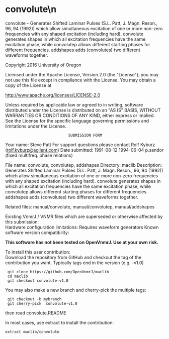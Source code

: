 # convolute\n
 convolute - Generates Shifted Laminar Pulses (S.L. Patt, J. Magn. Reson.,
 96, 94
 (1992)) which allow simultaneous excitation of one or more non-zero
 frequencies with any shaped excitation (including hard). convolute
 generates shapes in which all excitation frequencies have the same
 excitation phase, while convolutep allows different starting phases
 for different frequencies. addshapes adds (convolutes) two different
 waveforms together.

 Copyright 2016 University of Oregon

 Licensed under the Apache License, Version 2.0 (the "License");
 you may not use this file except in compliance with the License.
 You may obtain a copy of the License at

   http://www.apache.org/licenses/LICENSE-2.0

 Unless required by applicable law or agreed to in writing, software
 distributed under the License is distributed on an "AS IS" BASIS,
 WITHOUT WARRANTIES OR CONDITIONS OF ANY KIND, either express or implied.
 See the License for the specific language governing permissions and
 limitations under the License.

                                SUBMISSION FORM

Your name:              Steve Patt
                        For support questions please contact
                                Rolf Kyburz (rolf.kyburz@agilent.com)
Date submitted:         1991-08-12
                        1994-06-04 p.sandor (fixed multifreq. phase relations)

File name:              convolute, convolutep, addshapes
Directory:              maclib
Description: Generates Shifted Laminar Pulses (S.L. Patt, J. Magn. Reson., 96,
  94 (1992)) which allow simultaneous excitation of one or more non-zero
  frequencies with any shaped excitation (including hard). convolute generates
  shapes in which all excitation frequencies have the same excitation phase,
  while convolutep allows different starting phases for different frequencies.
  addshapes adds (convolutes) two different waveforms together.

Related files:          manual/convolute, manual/convolutep, manual/addshapes

Existing VnmrJ / VNMR files which are superseded or
otherwise affected by this submission:  
Hardware configuration limitations:     Requires waveform generators
Known software version compatibility:

**This software has not been tested on OpenVnmrJ. Use at your own risk.**

To install this user contribution:  
Download the repository from GitHub and checkout the tag of the contribution you want.
Typically tags end in the version (e.g. -v1.0)

     git clone https://github.com/OpenVnmrJ/maclib  
     cd maclib  
     git checkout convolute-v1.0


You may also make a new branch and cherry-pick the multiple tags:  

     git checkout -b mybranch
     git cherry-pick  convolute-v1.0

then read convolute.README   

In most cases, use extract to install the contribution:  

    extract maclib/convolute